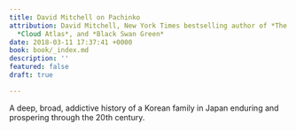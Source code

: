 ```yaml
---
title: David Mitchell on Pachinko
attribution: David Mitchell, New York Times bestselling author of *The Bone Clocks*,
  *Cloud Atlas*, and *Black Swan Green*
date: 2018-03-11 17:37:41 +0000
book: book/_index.md
description: ''
featured: false
draft: true

---
```

A deep, broad, addictive history of a Korean family in Japan enduring and prospering through the 20th century.